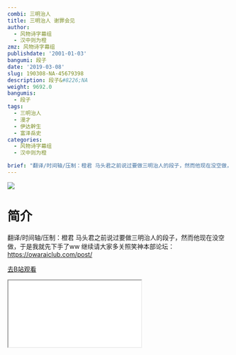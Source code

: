 ```yaml
---
combi: 三明治人
title: 三明治人 谢罪会见
author:
  - 风物诗字幕组
  - 汉中则为橙
zmz: 风物诗字幕组
publishdate: '2001-01-03'
bangumi: 段子
date: '2019-03-08'
slug: 190308-NA-45679398
description: 段子&#8226;NA
weight: 9692.0
bangumis:
  - 段子
tags:
  - 三明治人
  - 漫才
  - 伊达幹生
  - 富泽岳史
categories:
  - 风物诗字幕组
  - 汉中则为橙

brief: "翻译/时间轴/压制：橙君 马头君之前说过要做三明治人的段子，然而他现在没空做，于是我就先下手了ww 继续请大家多关照笑神本部论坛：https://owaraiclub.com/post/"
---
```

![](https://i.imgur.com/avb8W5Q.jpg)
# 简介  
翻译/时间轴/压制：橙君
马头君之前说过要做三明治人的段子，然而他现在没空做，于是我就先下手了ww
继续请大家多关照笑神本部论坛：https://owaraiclub.com/post/  

[去B站观看](https://www.bilibili.com/video/av45679398/)
<div class ="resp-container"><iframe class="testiframe" src="//player.bilibili.com/player.html?aid=45679398"", scrolling="no", allowfullscreen="true" > </iframe></div> 
